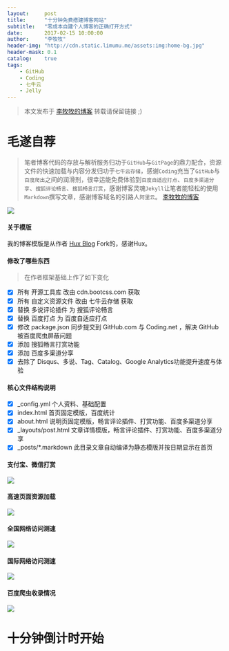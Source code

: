 ```yaml
---
layout:     post
title:      "十分钟免费搭建博客网站"
subtitle:   "零成本自建个人博客的正确打开方式"
date:       2017-02-15 10:00:00
author:     "李牧牧"
header-img: "http://cdn.static.limumu.me/assets:img:home-bg.jpg"
header-mask: 0.1
catalog:    true
tags:
    - GitHub
    - Coding
    - 七牛云
    - Jelly
---
```


> 本文发布于 [李牧牧的博客](http://limumu.me) 转载请保留链接 ;)



# 毛遂自荐

> 笔者博客代码的存放与解析服务归功于`GitHub`与`GitPage`的鼎力配合，资源文件的快速加载与内容分发归功于`七牛云存储`，感谢`Coding`充当了`GitHub`与`百度爬出`之间的润滑剂，很幸运能免费体验到`百度自适应打点`、`百度多渠道分享`、`搜狐评论畅言`、`搜狐畅言打赏`，感谢博客灵魂`Jekyll`让笔者能轻松的使用`Markdown`撰写文章，感谢博客域名的引路人`阿里云`。 [李牧牧的博客](http://limumu.me) 

![](http://cdn.static.limumu.me/assets:post:img:2017061301.png)

#### 关于模版

我的博客模版是从作者 [Hux Blog](https://github.com/Huxpro/huxpro.github.io) Fork的，感谢Hux。

#### 修改了哪些东西

> 在作者框架基础上作了如下变化

- [x] 所有 开源工具库 改由 cdn.bootcss.com 获取
- [x] 所有 自定义资源文件 改由 七牛云存储 获取
- [x] 替换 多说评论插件 为 搜狐评论畅言
- [x] 替换 百度打点 为 百度自适应打点
- [x] 修改 package.json 同步提交到 GitHub.com 与 Coding.net ，解决 GitHub 被百度爬虫屏蔽问题
- [x] 添加 搜狐畅言打赏功能
- [x] 添加 百度多渠道分享
- [x] 去除了 Disqus、多说、Tag、Catalog、Google Analytics功能提升速度与体验

####  核心文件结构说明

- [x] _config.yml 个人资料、基础配置
- [x] index.html 首页固定模版，百度统计
- [x] about.html 说明页固定模版，畅言评论插件、打赏功能、百度多渠道分享
- [x] _layouts/post.html 文章详情模版，畅言评论插件、打赏功能、百度多渠道分享
- [x] _posts/*.markdown 此目录文章自动编译为静态模版并按日期显示在首页

####  支付宝、微信打赏

![](http://cdn.static.limumu.me/assets:post:img:2017061302.png)


####  高速页面资源加载

![](http://cdn.static.limumu.me/assets:post:img:2017061303.png)


####  全国网络访问测速

![](http://cdn.static.limumu.me/assets:post:img:2017061304.png)

####  国际网络访问测速

![](http://cdn.static.limumu.me/assets:post:img:2017061305.png)


####  百度爬虫收录情况

![](http://cdn.static.limumu.me/assets:post:img:2017061306.png)


# 十分钟倒计时开始

